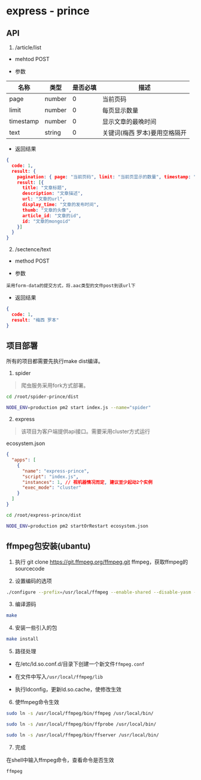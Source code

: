# express - prince

## API

1. /article/list

* mehtod POST

* 参数

|名称|类型|是否必填|描述|
|----|----|----|----|
|page|number|0|当前页码|
|limit|number|0|每页显示数量|
|timestamp|number|0|显示文章的最晚时间|
|text|string|0|关键词(梅西 罗本)要用空格隔开|

* 返回结果

```json
{
  code: 1,
  result: {
    pagination: { page: "当前页码", limit: "当前页显示的数量", timestamp: "显示文章的最晚的时间", text: "搜索的关键字(梅西 罗本)" },
    result: [{
      title: "文章标题",
      description: "文章描述",
      url: "文章的url",
      display_time: "文章的发布时间",
      thumb: "文章的头像",
      article_id: "文章的id",
      id: "文章的mongoid"
    }]
  }
}
```

2. /sectence/text

* method POST

* 参数

```text
采用form-data的提交方式，将.aac类型的文件post到该url下
```

* 返回结果

```json
{
  code: 1,
  result: "梅西 罗本"
}
```

## 项目部署

所有的项目都需要先执行make dist编译。

1. spider

>爬虫服务采用fork方式部署。

```bash
cd /root/spider-prince/dist

NODE_ENV=production pm2 start index.js --name="spider"
```

2. express

>该项目为客户端提供api接口。需要采用cluster方式运行

ecosystem.json

```json
{
  "apps": [
    {
      "name": "express-prince",
      "script": "index.js",
      "instances": 1, // 视机器情况而定, 建议至少起动2个实例
      "exec_mode": "cluster"
    }
  ]
}
```

```bash
cd /root/express-prince/dist

NODE_ENV=production pm2 startOrRestart ecosystem.json
```

## ffmpeg包安装(ubantu)

1. 执行 git clone https://git.ffmpeg.org/ffmpeg.git ffmpeg，获取ffmpeg的sourcecode

2. 设置编码的选项

```bash
./configure --prefix=/usr/local/ffmpeg --enable-shared --disable-yasm --enable-pthreads --enable-gpl --enable-version3 --enable-hardcoded-tables --enable-avresample --enable-libfdk-aac --enable-libmp3lame --enable-libopencore-amrnb --enable-libopencore-amrwb --enable-libwavpack --enable-libx264 --enable-libxvid --disable-lzma --enable-nonfree
```

3. 编译源码

```bash
make
```

4. 安装一些引入的包

```bash
make install
```

5. 路径处理

* 在/etc/ld.so.conf.d/目录下创建一个新文件`ffmpeg.conf`

* 在文件中写入`/usr/local/ffmpeg/lib`

* 执行ldconfig，更新ld.so.cache，使修改生效

6. 使ffmpeg命令生效

```bash
sudo ln -s /usr/local/ffmpeg/bin/ffmpeg /usr/local/bin/

sudo ln -s /usr/local/ffmpeg/bin/ffprobe /usr/local/bin/

sudo ln -s /usr/local/ffmpeg/bin/ffserver /usr/local/bin/
```

7. 完成

  在shell中输入ffmpeg命令，查看命令是否生效

```bash
ffmpeg
```
